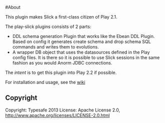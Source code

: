#About

This plugin makes Slick a first-class citizen of Play 2.1.

The play-slick plugins consists of 2 parts:
 - DDL schema generation Plugin that works like the Ebean DDL Plugin. Based on config it generates create schema and drop schema SQL commands and writes them to evolutions.
 - A wrapper DB object that uses the datasources defined in the Play config files. It is there so it is possible to use Slick sessions in the same fashion as you would Anorm JDBC connections.

The *intent* is to get this plugin into Play 2.2 if possible.

For installation and usage, see the [wiki](https://github.com/freekh/play-slick/wiki)


Copyright
---------

Copyright: Typesafe 2013
License: Apache License 2.0, http://www.apache.org/licenses/LICENSE-2.0.html
